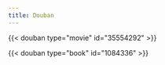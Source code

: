 ```yaml
---
title: Douban
---
```


{{< douban type="movie" id="35554292" >}}

{{< douban type="book" id="1084336" >}}
